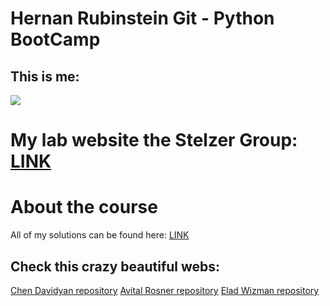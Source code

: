 # Hernan Rubinstein Git - Python BootCamp
## This is me:
![](https://i1.rgstatic.net/ii/profile.image/807756512653315-1569595568624_Q512/Hernan-Rubinstein.jpg)

# My lab website the Stelzer Group: [LINK](https://www.weizmann.ac.il/mcb/Stelzer/home)

# About the course
All of my solutions can be found here: [LINK](https://github.com/hernanRubinstein/Solutions_Python_BC.git)

## Check this crazy beautiful webs:
[Chen Davidyan repository](https://ChenDavidyan.github.io/)
[Avital Rosner repository](https://avitalrosner.github.io/)
[Elad Wizman repository](https://eladwizman.github.io/)